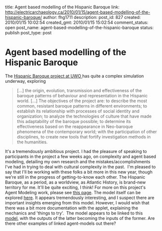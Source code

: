title: Agent based modelling of the Hispanic Baroque
link: http://electricarchaeology.ca/2010/01/15/agent-based-modelling-of-the-hispanic-baroque/
author: fhg1711
description: 
post_id: 827
created: 2010/01/15 10:02:54
created_gmt: 2010/01/15 15:02:54
comment_status: open
post_name: agent-based-modelling-of-the-hispanic-baroque
status: publish
post_type: post

# Agent based modelling of the Hispanic Baroque

The [Hispanic Baroque project at UWO ](http://www.hispanicbaroque.ca/)has quite a complex simulation underway, exploring 

> [...] the origin, evolution, transmission and effectiveness of the baroque patterns of behaviour and representation in the Hispanic world. [...] The objectives of the project are: to describe the most common, resistant baroque patterns in different environments; to establish its relationship with processes of social identity and organization; to analyze the technologies of culture that have made this adaptability of the baroque possible; to determine its effectiveness based on the reappearance in Neo-baroque phenomena of the contemporary world; with the participation of other disciplines, to create new tools that fortify investigation methods in the humanities.

It's a tremendously ambitious project. I had the pleasure of speaking to participants in the project a few weeks ago, on complexity and agent based modeling, detailing my own research and the mistakes/accomplishments I've had in trying to deal with cultural complexity in the past.  I'm pleased to say that I'll be working with these folks a bit more in this new year, though we're still in the progress of getting-to-know each other. The Hispanic Baroque, as a period, as a worldview, as Atlantic History, is brand-new territory for me. It'll be quite exciting, I think! For more on this project's Agent Modeling work, please see [this page](http://www.culturalcomplexity.net/index.php?option=com_content&view=article&id=62&Itemid=101). The model itself can be explored [here](http://www.culturalcomplexity.net/index.php?option=com_wrapper&view=wrapper&Itemid=102). It appears tremendously interesting, and I suspect there are important insights emerging from this model. However, I would wish that there was a bit more documentation with the applet, explaining the mechanics and 'things to try'.  The model appears to be linked to this [model](http://www.culturalcomplexity.net/index.php?option=com_wrapper&view=wrapper&Itemid=99), with the outputs of the latter becoming the inputs of the former. Are there other examples of linked agent-models out there?